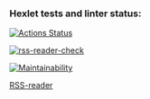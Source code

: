 ### Hexlet tests and linter status:
[![Actions Status](https://github.com/Aallyycoop/frontend-project-11/workflows/hexlet-check/badge.svg)](https://github.com/Aallyycoop/frontend-project-11/actions)

[![rss-reader-check](https://github.com/Aallyycoop/frontend-project-11/actions/workflows/rss-reader.yml/badge.svg)](https://github.com/Aallyycoop/frontend-project-11/actions/workflows/rss-reader.yml)

[![Maintainability](https://api.codeclimate.com/v1/badges/46bec3712ac959e879c0/maintainability)](https://codeclimate.com/github/Aallyycoop/frontend-project-11/maintainability)

[RSS-reader](https://frontend-project-11-gilt.vercel.app/)